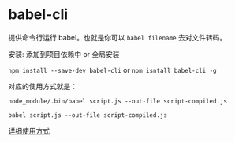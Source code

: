 babel-cli
====

提供命令行运行 babel。也就是你可以 `babel filename` 去对文件转码。

安装: 添加到项目依赖中 or 全局安装

`npm install --save-dev babel-cli` or `npm isntall babel-cli -g`

对应的使用方式就是：

```
node_module/.bin/babel script.js --out-file script-compiled.js

babel script.js --out-file script-compiled.js
```

[详细使用方式](http://babeljs.io/docs/usage/cli/)